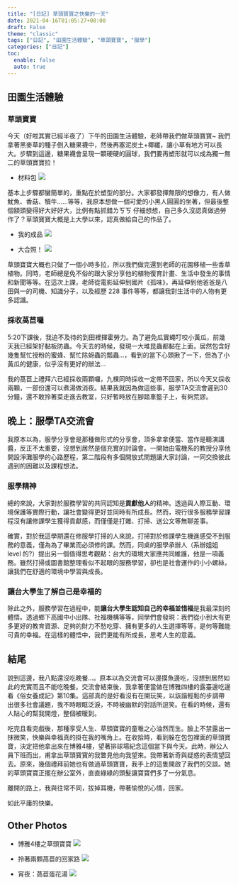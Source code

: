 ```yaml
---
title: "[日記] 草頭寶寶之快樂的一天"
date: 2021-04-16T01:05:27+08:00
draft: False
theme: "classic"
tags: ["日記", "田園生活體驗", "草頭寶寶", "服學"]
categories: ["日記"]
toc:
  enable: false
  auto: true
---
```

## 田園生活體驗
### 草頭寶寶
今天（好啦其實已經半夜了）下午的田園生活體驗，老師帶我們做草頭寶寶~ 我們拿著黑麥草的種子倒入糖果襪中，然後再塞泥炭土+椰纖，讓小草有地方可以長大。步驟到這邊，糖果襪會呈現一顆硬硬的圓球，我們要再塑形就可以成為獨一無二的草頭寶寶拉！

- 材料包
![](/images/041621_1.jpg)

基本上步驟都蠻簡單的，重點在於塑型的部分。大家都發揮無限的想像力，有人做魷魚、香菇、犢牛......等等，我原本想做一個可愛的小黑人圓圓的坐著，但最後整個額頭變得好大好好大，比例有點抓錯ㄌㄎㄎ
仔細想想，自己多久沒認真做過勞作了？草頭寶寶大概是上大學以來，認真做給自己的作品了。

- 我的成品
![](/images/041621_2.jpg)

- 大合照！
![](/images/041621_3.jpg)

草頭寶寶大概也只做了一個小時多拉，所以我們做完還到老師的花園移植一些香草植物。同時，老師總是免不俗的跟大家分享他的植物復育計畫、生活中發生的事情和新聞等等。在這次上課，老師從電影延伸到國片《孤味》，再延伸到他爸爸是八田與一的司機、知識分子，以及經歷 228 事件等等，都讓我對生活中的人物有更多認識。

### 採收萵苣囉
5:20下課後，我迫不及待的到田裡揮霍勞力。為了避免瓜實蠅叮咬小黃瓜，前幾天我已經架好黏板防蟲。今天去的時候，發現一大堆昆蟲都黏在上面，居然包含好幾隻幫忙授粉的蜜蜂、幫忙除蚜蟲的瓢蟲...，看到的當下心頭揪了一下，但為了小黃瓜的健康，似乎沒有更好的辦法...

我的萵苣上禮拜六已經採收兩顆囉，九棵同時採收一定帶不回家，所以今天又採收兩顆，一部份還可以煮湯做消夜。結果我就因為做這些事，服學TA交流會遲到30分鐘，還不敢拎著菜走進去教室，只好暫時放在腳踏車籃子上，有夠荒謬。


## 晚上：服學TA交流會
我原本以為，服學分享會是那種做形式的分享會，頂多拿拿便當、當作是聽演講醬，反正不太重要，沒想到居然是個充實的討論會。一開始由電機系的教授分享他開設淨灘服學的心路歷程，第二階段有多個開放式問題讓大家討論，一同交換彼此遇到的困難以及課程想法。
### 服學精神
總的來說，大家對於服務學習的共同認知是**貢獻他人**的精神。透過與人際互動、環境保護等實際行動，讓社會變得更好並同時有所成長。然而，現行很多服務學習課程沒有讓修課學生獲得貢獻感，而僅僅是打雜、打掃、送公文等無聊差事。

確實，對於我這學期還在修服學打掃的人來說，打掃對於修課學生機進感受不到服務的意義，僅為為了畢業而必須修的課。然而，同桌的服學承辦人（系辦姐姐 level 的?）提出另一個值得思考觀點：台大的環境大家應共同維護，他是一項義務。雖然打掃或圖書館整理看似不起眼的服務學習，卻也是社會運作的小小螺絲，讓我們在舒適的環境中學習與成長。

### 讓台大學生了解自己是幸福的
除此之外，服務學習在過程中，能**讓台大學生認知自己的幸福並惜福**是我最深刻的體悟。透過鄉下高國中小出隊、社福機構等等，同學們會發現：我們從小到大有更多更好的教育資源、足夠的財力不愁吃穿、擁有更多的人生選擇等等，是何等難能可貴的幸福。在這樣的體悟中，我們更能有所成長，思考人生的意義。


## 結尾
說到這邊，我八點還沒吃晚餐...。原本以為交流會可以邊摸魚邊吃，沒想到居然如此的充實而且不能吃晚餐。交流會結束後，我拿著便當做在博雅四樓的露臺邊吃邊看《俗女養成記》第10集。這部真的是好看沒有在開玩笑，以詼諧輕鬆的步調帶出很多社會議題，我不時眼眶泛淚，不時被幽默的對話所逗笑。在看的時候，還有人貼心的幫我開燈，整個被暖到。

吃完且看完戲後，那種享受人生、草頭寶寶的童稚之心油然而生。臉上不禁露出一抹微笑，快樂與幸福真的掛在我的嘴角上。在收拾時，看到躲在包包裡面的草頭寶寶，決定把他拿出來在博雅4樓，望著排球場紀念這個當下與今天。此時，辦公人員下班而出，甫拿出草頭寶寶的我瞥見他向我望來。我帶著新奇與疑惑的表情望回去。原來，幾個禮拜前她也有做過草頭寶寶，我手上的這隻開啟了我們的交談。她的草頭寶寶正擺在辦公室外，直直綠綠的頭髮讓寶寶們多了一分氣息。

離開的路上，我與往常不同，拔掉耳機，帶著愉悅的心情，回家。

如此平庸的快樂。

## Other Photos
- 博雅4樓之草頭寶寶
    ![](/images/041621_4.jpg)

- 拎著兩顆萵苣的回家路
    ![](/images/041621_5.jpg)
- 宵夜：萵苣蛋花湯
    ![](/images/041621_6.jpg)